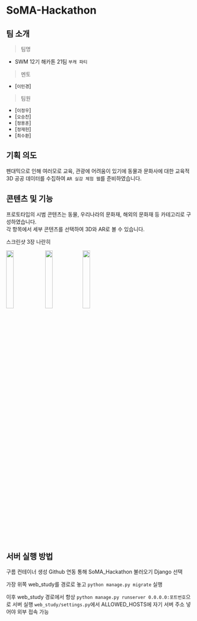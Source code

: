 # SoMA-Hackathon


## 팀 소개 

> 팀명 
- SWM 12기 해카톤 21팀 `부캐 파티`

> 멘토
- [`이민경`] 
> 팀원
- [`이정우`]
- [`오승찬`]
- [`정용훈`]
- [`정재헌`]
- [`최수환`]


## 기획 의도

펜대믹으로 인해 여러모로 교육, 관광에 어려움이 있기에 동물과 문화사에 대한 교육적 3D 공공 데이터를 수집하여 `AR 실감 체험 웹`를 준비하였습니다.

## 콘텐츠 및 기능 

프로토타입의 시범 콘텐츠는 동물, 우리나라의 문화재, 해외의 문화재 등 카테고리로 구성하였습니다.  
각 항목에서 세부 콘텐츠를 선택하여 3D와 AR로 볼 수 있습니다. 

스크린샷 3장 나란히
<p align="left"><img src="https://user-images.githubusercontent.com/42955392/116554507-3821cf00-a936-11eb-9e0e-9cdd0419dd0a.PNG" width="20%">
<img src="https://user-images.githubusercontent.com/42955392/116555000-d2821280-a936-11eb-8ea3-3e93dc38bd40.PNG" width="20%"><img src="https://user-images.githubusercontent.com/42955392/116554507-3821cf00-a936-11eb-9e0e-9cdd0419dd0a.PNG" width="20%"></p>



## 서버 실행 방법 

구름 컨테이너 생성
Github 연동 통해  SoMA_Hackathon 불러오기
Django 선택

가장 위쪽 web_study를 경로로 놓고
`python manage.py migrate` 실행

이후 web_study 경로에서 항상 `python manage.py runserver 0.0.0.0:포트번호`으로 서버 실행
`web_study/settings.py`에서 ALLOWED_HOSTS에 자기 서버 주소 넣어야 외부 접속 가능